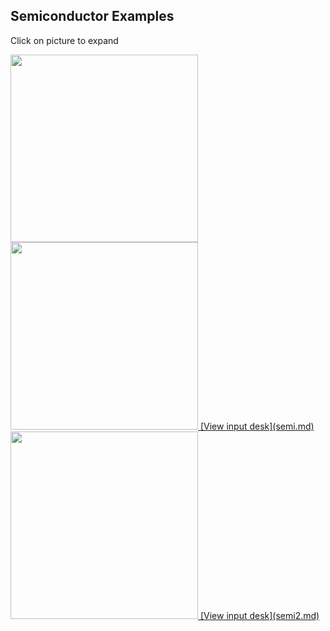 Semiconductor Examples            
----------------------            

Click on picture to expand        

<a href="/assets/images/len1_expand.jpg"> 
<img height="300" width="300" src="https://lanl.github.io/LaGriT/assets/images/len1.jpg">

<a href="/assets/images/len2_expand.jpg">
<img height="300" width="300" src="https://lanl.github.io/LaGriT/assets/images/len2.jpg">
[View input desk](semi.md)

<a href="/assets/images/sn.mos3d_expand.jpg">
<img height="300" width="300" src="https://lanl.github.io/LaGriT/assets/images/sn.mos3d.jpg">
[View input desk](semi2.md)

 
             
            

